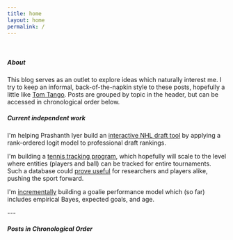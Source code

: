 ```yaml
---
title: home
layout: home
permalink: /
---
```

<head>
<!-- Google tag (gtag.js) -->
<script async src="https://www.googletagmanager.com/gtag/js?id=G-DGRHZS5DNM"></script>
<script>
  window.dataLayer = window.dataLayer || [];
  function gtag(){dataLayer.push(arguments);}
  gtag('js', new Date());

  gtag('config', 'G-DGRHZS5DNM');
</script>
</head>
<br>
<p>
<h5>About</h5>
This blog serves as an outlet to explore ideas which naturally interest me. I try to keep an informal, back-of-the-napkin style to these posts, hopefully a little like <a href = "http://www.tangotiger.com/index.php">Tom Tango</a>. Posts are grouped by topic in the header, but can be accessed in chronological order below.
</p>
<p>
<h5>Current independent work</h5>
I'm helping Prashanth Iyer build an <a href="https://piyer97.shinyapps.io/NHLDraft2023/">interactive NHL draft tool</a> by applying a rank-ordered logit model to professional draft rankings.
</p>
<p>
I'm building a <a href="https://spazznolo.github.io/2023/01/15/tennis-framework.html">tennis tracking program</a>, which hopefully will scale to the level where entities (players and ball) can be tracked for entire tournaments. Such a database could <a href = "https://hdsr.mitpress.mit.edu/pub/uy0zl4i1/release/4">prove useful</a> for researchers and players alike, pushing the sport forward.
</p>
<p>
I'm <a href = "https://spazznolo.github.io/goalies/">incrementally</a> building a goalie performance model which (so far) includes empirical Bayes, expected goals, and age.
</p>
<p>
---
</p>
<h5>Posts in Chronological Order</h5>